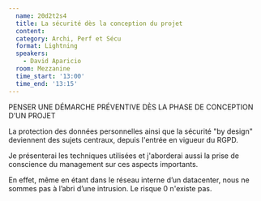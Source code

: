 ```yaml
---
  name: 20d2t2s4
  title: La sécurité dès la conception du projet
  content:
  category: Archi, Perf et Sécu
  format: Lightning
  speakers: 
    - David Aparicio
  room: Mezzanine
  time_start: '13:00'
  time_end: '13:15'
---
```

PENSER UNE DÉMARCHE PRÉVENTIVE DÈS LA PHASE DE CONCEPTION D’UN PROJET

La protection des données personnelles ainsi que la sécurité "by design" deviennent des sujets centraux, depuis l'entrée en vigueur du RGPD.

Je présenterai les techniques utilisées et j'aborderai aussi la prise de conscience du management sur ces aspects importants.

En effet, même en étant dans le réseau interne d’un datacenter, nous ne sommes pas à l’abri d’une intrusion. Le risque 0 n'existe pas.